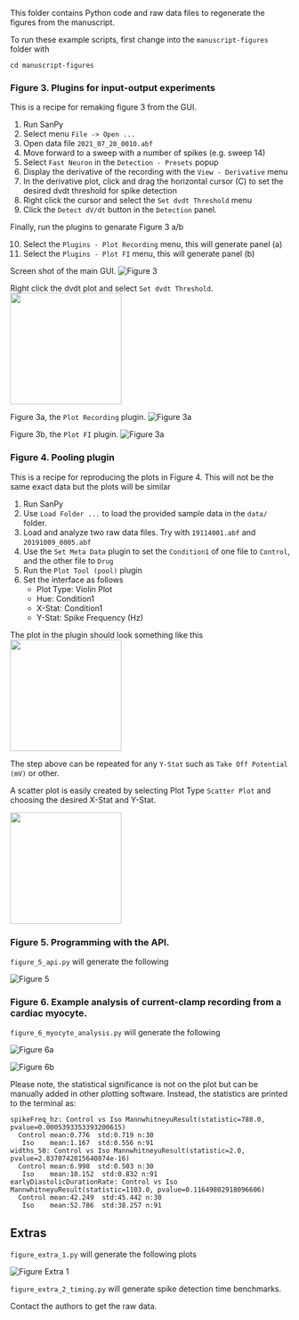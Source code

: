 This folder contains Python code and raw data files to regenerate the figures from the manuscript.

To run these example scripts, first change into the `manuscript-figures` folder with

    cd manuscript-figures

### Figure 3. Plugins for input-output experiments

This is a recipe for remaking figure 3 from the GUI.

1) Run SanPy
2) Select menu `File -> Open ...`
3) Open data file `2021_07_20_0010.abf`
4) Move forward to a sweep with a number of spikes (e.g. sweep 14)
5) Select `Fast Neuron` in the `Detection - Presets` popup
6) Display the derivative of the recording with the `View - Derivative` menu
7) In the derivative plot, click and drag the horizontal cursor (C) to set the desired dvdt threshold for spike detection
8) Right click the cursor and select the  `Set dvdt Threshold` menu
9) Click the `Detect dV/dt` button in the `Detection` panel.

Finally, run the plugins to genarate Figure 3 a/b

10) Select the `Plugins - Plot Recording` menu, this will generate panel (a)
11) Select the `Plugins - Plot FI` menu, this will generate panel (b)

Screen shot of the main GUI.
![Figure 3](img/figure-3/main-gui.png)

Right click the dvdt plot and select `Set dvdt Threshold`.
<IMG SRC="img/figure-3/set-dvdt-threshold.png" width=200>

Figure 3a, the `Plot Recording` plugin.
![Figure 3a](img/figure-3/plot-recording-plugin.png)

Figure 3b, the `Plot FI` plugin.
![Figure 3a](img/figure-3/plot-fi-plugin.png)

### Figure 4. Pooling plugin 

This is a recipe for reproducing the plots in Figure 4. This will not be the same exact data but the plots will be similar

1) Run SanPy
2) Use `Load Folder ...` to load the provided sample data in the `data/` folder.
3) Load and analyze two raw data files. Try with `19114001.abf` and `20191009_0005.abf`
4) Use the `Set Meta Data` plugin to set the `Condition1` of one file to `Control`, and the other file to `Drug`
3) Run the `Plot Tool (pool)` plugin
4) Set the interface as follows
    - Plot Type: Violin Plot
    - Hue: Condition1
    - X-Stat: Condition1
    - Y-Stat: Spike Frequency (Hz)

The plot in the plugin should look something like this
<IMG SRC="img/figure-4/violin-spike-freq.png" width=200>

The step above can be repeated for any `Y-Stat` such as `Take Off Potential (mV)` or other.

A scatter plot is easily created by selecting Plot Type `Scatter Plot` and choosing the desired X-Stat and Y-Stat.

<IMG SRC="img/figure-4/scatter-spike-freq.png" width=200>

### Figure 5. Programming with the API.

`figure_5_api.py` will generate the following

![Figure 5](img/figure-5-api.png)

### Figure 6. Example analysis of current-clamp recording from a cardiac myocyte. 

`figure_6_myocyte_analysis.py` will generate the following

![Figure 6a](img/figure-6a.png)

![Figure 6b](img/figure-6b.png)

Please note, the statistical significance is not on the plot but can be manually added in other plotting software. Instead, the statistics are printed to the terminal as:

```
spikeFreq_hz: Control vs Iso MannwhitneyuResult(statistic=788.0, pvalue=0.0005393353393200615)
  Control mean:0.776  std:0.719 n:30
   Iso    mean:1.167  std:0.556 n:91
widths_50: Control vs Iso MannwhitneyuResult(statistic=2.0, pvalue=2.8370742815640874e-16)
  Control mean:6.998  std:0.503 n:30
   Iso    mean:10.152  std:0.832 n:91
earlyDiastolicDurationRate: Control vs Iso MannwhitneyuResult(statistic=1103.0, pvalue=0.11649802918096606)
  Control mean:42.249  std:45.442 n:30
   Iso    mean:52.786  std:38.257 n:91
```

## Extras

`figure_extra_1.py` will generate the following plots

![Figure Extra 1](img/figure-extra-1.png)

`figure_extra_2_timing.py` will generate spike detection time benchmarks.

Contact the authors to get the raw data.
